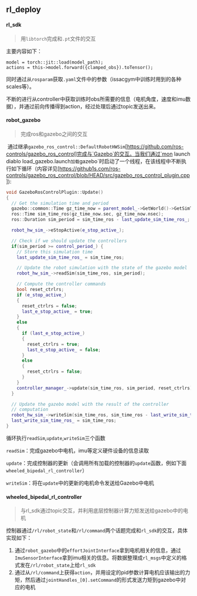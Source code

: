 ## rl_deploy

#### rl_sdk

> 用`libtorch`完成和`.pt`文件的交互

主要内容如下：

```
model = torch::jit::load(model_path);
actions = this->model.forward({clamped_obs}).toTensor();
```

同时通过从`rosparam`获取`.yaml`文件中的参数（issacgym中训练时用到的各种scales等）。

不断的进行从controller中获取训练时obs所需要的信息（电机角度，速度和imu数据），并通过前向传播得到action，经过处理后通过topic发送出来。



#### robot_gazebo

> 完成ros和gazebo之间的交互

​	通过继承`gazebo_ros_control::DefaultRobotHWSim`[https://github.com/ros-controls/gazebo_ros_control]完成与`Gazebo`的交互。当我们通过`mon launch diablo load_gazebo.launch`加载`gazebo`时启动了一个线程，在该线程中不断执行如下循环（内容详见[https://github1s.com/ros-controls/gazebo_ros_control/blob/HEAD/src/gazebo_ros_control_plugin.cpp]):

```cpp
void GazeboRosControlPlugin::Update()
{
  // Get the simulation time and period
  gazebo::common::Time gz_time_now = parent_model_->GetWorld()->GetSimTime();
  ros::Time sim_time_ros(gz_time_now.sec, gz_time_now.nsec);
  ros::Duration sim_period = sim_time_ros - last_update_sim_time_ros_;

  robot_hw_sim_->eStopActive(e_stop_active_);

  // Check if we should update the controllers
  if(sim_period >= control_period_) {
    // Store this simulation time
    last_update_sim_time_ros_ = sim_time_ros;

    // Update the robot simulation with the state of the gazebo model
    robot_hw_sim_->readSim(sim_time_ros, sim_period);

    // Compute the controller commands
    bool reset_ctrlrs;
    if (e_stop_active_)
    {
      reset_ctrlrs = false;
      last_e_stop_active_ = true;
    }
    else
    {
      if (last_e_stop_active_)
      {
        reset_ctrlrs = true;
        last_e_stop_active_ = false;
      }
      else
      {
        reset_ctrlrs = false;
      }
    }
    controller_manager_->update(sim_time_ros, sim_period, reset_ctrlrs);
  }

  // Update the gazebo model with the result of the controller
  // computation
  robot_hw_sim_->writeSim(sim_time_ros, sim_time_ros - last_write_sim_time_ros_);
  last_write_sim_time_ros_ = sim_time_ros;
}
```

循环执行`readSim`,`update`,`writeSim`三个函数

`readSim`：完成gazebo中电机，imu等定义硬件设备的信息读取

`update`：完成控制器的更新（会调用所有加载的控制器的`update`函数，例如下面`wheeled_bipedal_rl_controller`）

`writeSim`：将在`update`中的更新的电机命令发送给Gazebo中电机



#### wheeled_bipedal_rl_controller

> 与rl_sdk通过topic交互，并利用底层控制器计算力矩发送给gazebo中的电机

​	控制器通过`/rl/robot_state`和`/rl/command`两个话题完成和`rl_sdk`的交互，具体实现如下：

1. 通过`robot_gazebo`中的`effortJointInterface`拿到电机相关的信息，通过`ImuSensorInterface`拿到imu相关的信息。将数据整理成`rl_msgs`中定义的格式发在`/rl/robot_state`上给`rl_sdk`
2. 通过从`/rl/command`上获得`action`，并用设定的pid参数计算电机应该输出的力矩，然后通过`jointHandles_[0].setCommand`的形式发送力矩到gazebo中对应的电机

